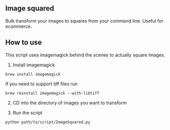 ## Image squared
Bulk transform your images to squares from your command line. Useful for ecommerce.

## How to use

This script uses imagemagick behind the scenes to actually square images.

1) Install imagemagick

```brew install imagemagick```

If you need to support tiff files run

``brew reinstall imagemagick --with-libtiff``

2) CD into the directory of images you want to transform

3) Run the script

``python path/to/script/ImageSquared.py``
